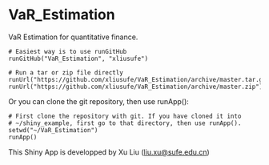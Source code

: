 # VaR_Estimation
VaR Estimation for quantitative finance.

    # Easiest way is to use runGitHub
    runGitHub("VaR_Estimation", "xliusufe")

    # Run a tar or zip file directly
    runUrl("https://github.com/xliusufe/VaR_Estimation/archive/master.tar.gz")
    runUrl("https://github.com/xliusufe/VaR_Estimation/archive/master.zip")
Or you can clone the git repository, then use runApp():

    # First clone the repository with git. If you have cloned it into
    # ~/shiny_example, first go to that directory, then use runApp().
    setwd("~/VaR_Estimation")
    runApp()


This Shiny App is developped by Xu Liu (liu.xu@sufe.edu.cn)
